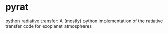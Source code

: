 pyrat
=====

python radiative transfer: A (mostly) python implementation of the ratiative transfer code for exoplanet atmospheres
